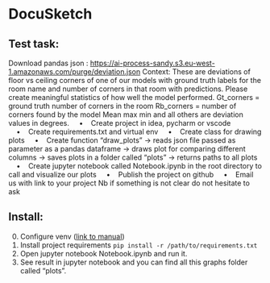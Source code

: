 # DocuSketch

## Test task:
 Download pandas json : https://ai-process-sandy.s3.eu-west-1.amazonaws.com/purge/deviation.json
 Context: 
 These are deviations of floor vs ceiling corners of one of our models with ground truth labels for the room name and number of corners in that room with predictions. Please create meaningful statistics of how well the model performed. 
 Gt_corners = ground truth number of corners in the room
 Rb_corners = number of corners found by the model
 Mean max min and all others are deviation values in degrees.
     •    Create project in idea, pycharm or vscode
     •    Create requirements.txt and virtual env 
     •    Create class for drawing plots
     •    Create function “draw_plots”
 → reads json file passed as parameter as a pandas dataframe
 → draws plot for comparing different columns
 → saves plots in a folder called “plots”
 → returns paths to all plots
     •    Create jupyter notebook called Notebook.ipynb in the root directory to call and visualize our plots
     •    Publish the project on github
     •    Email us with link to your project
 Nb if something is not clear do not hesitate to ask

## Install: 
0. Configure venv ([link to manual](https://docs.python.org/3/tutorial/venv.html))  
1. Install project requirements `pip install -r /path/to/requirements.txt`
2. Open jupyter notebook Notebook.ipynb and run it.
3. See result in jupyter notebook and you can find all this graphs folder called “plots”.
